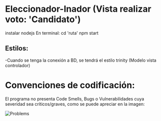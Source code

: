 # Eleccionador-Inador (Vista realizar voto: 'Candidato')
instalar nodejs
En terminal:
cd 'ruta'
npm start


## Estilos:

-Cuando se tenga la conexión a BD, se tendrá el estilo trinity (Modelo vista controlador)

# Convenciones de codificación:
El programa no presenta Code Smells, Bugs o Vulnerabilidades cuya severidad sea críticos/graves, como se puede apreciar en la imagen:

![Problems](https://github.com/AxelSolis93/Eleccionador-Inador-copy/assets/104176510/316685db-d344-4e87-914c-eef4c67f0de5)
